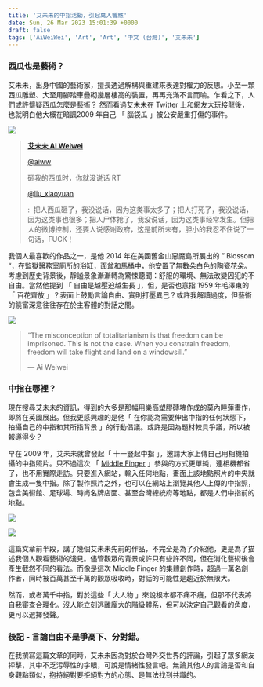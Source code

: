 ```yaml
---
title: '艾未未的中指活動，引起萬人響應'
date: Sun, 26 Mar 2023 15:01:39 +0000
draft: false
tags: ['AiWeiWei', 'Art', 'Art', '中文 (台灣)', '艾未未']
---
```


### 西瓜也是藝術？

艾未未，出身中國的藝術家，擅長透過解構與重建來表達對權力的反思。小至一顆西瓜雕塑、大至用腳踏車疊砌幾層樓高的裝置，再再充滿不言而喻。乍看之下，人們或許懷疑西瓜怎麼是藝術？ 然而看過艾未未在 Twitter 上和網友大玩接龍後，也就明白他大概在暗諷2009 年自己 「 腦袋瓜 」被公安嚴重打傷的事件。

![](https://www.aphorizm.com/wp-content/uploads/2023/03/Screenshot-2023-03-26-at-7.37.08-AM-1024x594.png)

> **[艾未未 Ai Weiwei](https://twitter.com/aiww)**
> 
> [@aiww](https://twitter.com/aiww)
> 
> 砸我的西瓜时，你就没说话 RT
> 
> [@liu\_xiaoyuan](https://twitter.com/liu_xiaoyuan)
> 
> :  把人西瓜砸了，我没说话，因为这类事太多了；把人打死了，我没说话，因为这类事也很多；把人尸体抢了，我没说话，因为这类事经常发生。但把人的微博控制，还要人说感谢政府，这是前所未有，胆小的我忍不住说了一句话，FUCK！

我個人最喜歡的作品之一，是他 2014 年在美國舊金山惡魔島所展出的 ” Blossom “，在監獄醫務室廁所的浴缸，面盆和馬桶中，他安置了無數朵白色的陶瓷花朵。考慮到歷史背景後，靜謐景象漸漸轉為驚悚聽聞：舒服的環境、無法改變囚犯的不自由。當然他提到 「 自由是越壓迫越生長 」，但，是否也意指 1959 年毛澤東的「 百花齊放 」？表面上鼓勵言論自由、實則打壓異己？或許我解讀過度，但藝術的饒富深意往往存在於主客體的對話之間。

![](https://www.aphorizm.com/wp-content/uploads/2023/03/image-6-1024x683.png)

> “The misconception of totalitarianism is that freedom can be imprisoned. This is not the case. When you constrain freedom, freedom will take flight and land on a windowsill.”
> 
> — Ai Weiwei

### 中指在哪裡？

現在搜尋艾未未的資訊，得到的大多是那幅用樂高塑膠磚塊作成的莫內睡蓮畫作，即將在英國展出。但我更感興趣的是他「 在你認為需要伸出中指的任何狀態下，拍攝自己的中指和其所指背景 」的行動倡議。或許是因為題材較具爭議，所以被報導得少？

早在 2009 年，艾未未就曾發起「 十一豎起中指 」，邀請大家上傳自己用相機拍攝的中指照片。只不過這次 「 [Middle Finger](https://middlefinger.avantarte.com/) 」參與的方式更單純，連相機都省了，也不用實際走訪。只要進入網站，輸入任何地點，畫面上該地點照片的中央就會生成一隻中指。除了製作照片之外，也可以在網站上瀏覽其他人上傳的中指照，包含美術館、足球場、時尚名牌店面、甚至台灣總統府等地點，都是人們中指前的地點。

![](https://www.aphorizm.com/wp-content/uploads/2023/03/middlefinger-8-1024x1024.jpeg)

![](https://www.aphorizm.com/wp-content/uploads/2023/03/middlefinger-1024x1024.jpeg)

這篇文章前半段，講了幾個艾未未先前的作品，不完全是為了介紹他，更是為了描述我個人觀看藝術的淺見。儘管觀眾的背景或許只有些許不同，但在消化藝術後會產生截然不同的看法。而像是這次 Middle Finger 的集體創作時，超過一萬名創作者，同時被百萬甚至千萬的觀眾吸收時，對話的可能性是趨近於無限大。

然而，或者萬千中指，對於這些「 大人物 」來說根本都不痛不癢，但那不代表將自我審查合理化。沒人能立刻逃離龐大的階級體系，但可以決定自己觀看的角度，更可以選擇發聲。

### 後記 - 言論自由不是爭高下、分對錯。

在我撰寫這篇文章的同時，艾未未因為對於台灣外交世界的評論，引起了眾多網友抨擊，其中不乏污辱性的字眼，可說是情緒性發言吧。無論其他人的言論是否和自身觀點類似，抱持絕對要拒絕對方的心態、是無法找到共識的。